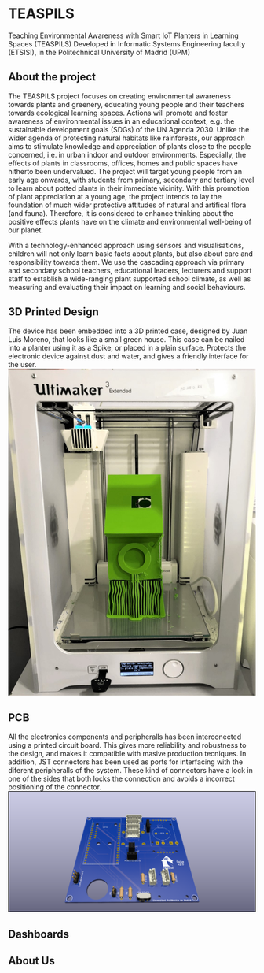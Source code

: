 # TEASPILS
Teaching Environmental Awareness with Smart IoT Planters in Learning Spaces (TEASPILS)
Developed in Informatic Systems Engineering faculty (ETSISI), in the Politechnical University of Madrid (UPM)

## About the project
The TEASPILS project focuses on creating environmental awareness towards plants and greenery, educating young people and their teachers towards ecological learning spaces. Actions will promote and foster awareness of environmental issues in an educational context, e.g. the sustainable development goals (SDGs) of the UN Agenda 2030. Unlike the wider agenda of protecting natural habitats like rainforests, our approach aims to stimulate knowledge and appreciation of plants close to the people concerned, i.e. in urban indoor and outdoor environments. Especially, the effects of plants in classrooms, offices, homes and public spaces have hitherto been undervalued. The project will target young people from an early age onwards, with students from primary, secondary and tertiary level to learn about potted plants in their immediate vicinity. With this promotion of plant appreciation at a young age, the project intends to lay the foundation of much wider protective attitudes of natural and artifical flora (and fauna). Therefore, it is considered to enhance thinking about the positive effects plants have on the climate and environmental well-being of our planet.
 
With a technology-enhanced approach using sensors and visualisations, children will not only learn basic facts about plants, but also about care and responsibility towards them. We use the cascading approach via primary and secondary school teachers, educational leaders, lecturers and support staff to establish a wide-ranging plant supported school climate, as well as measuring and evaluating their impact on learning and social behaviours.

## 3D Printed Design
The device has been embedded into a 3D printed case, designed by Juan Luis Moreno, that looks like a small green house. This case can be nailed into a planter using it as a Spike, or placed in a plain surface.
Protects the electronic device against dust and water, and gives a friendly interface for the user.
![3D printed case](https://raw.githubusercontent.com/arquero99/E-TEASPILS/master/img/3Dprinted.jpg)

## PCB
All the electronics components and peripheralls has been interconected using a printed circuit board. This gives more reliability and robustness to the design, and makes it compatible with masive production tecniques. In addition, JST connectors has been used as ports for interfacing with the diferent peripheralls of the system. These kind of connectors have a lock in one of the sides that both locks the connection and avoids a incorrect positioning of the connector.
![PCB 3D Model](https://github.com/arquero99/E-TEASPILS/blob/ef57b18a29bde1d5d7d037f8e9ea41fa1ce91755/img/TeaSpike%20v1.png)

## Dashboards

## About Us
